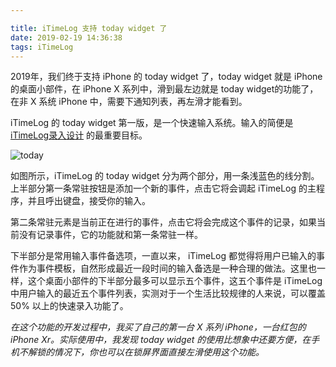 ```yaml
---

title: iTimeLog 支持 today widget 了
date: 2019-02-19 14:36:38
tags: iTimeLog
---
```

2019年，我们终于支持 iPhone 的 today widget 了，today widget 就是 iPhone 的桌面小部件，在 iPhone X 系列中，滑到最左边就是 today widget的功能了，在非 X 系统 iPhone 中，需要下通知列表，再左滑才能看到。

iTimeLog 的 today widget 第一版，是一个快速输入系统。输入的简便是 [iTimeLog录入设计](http://laihjx.com/2017/12/08/input/) 的最重要目标。

![today](http://d2rv2oa7v3ohqh.cloudfront.net/itimelog/today_widget.jpg)

如图所示，iTimeLog 的  today widget 分为两个部分，用一条浅蓝色的线分割。上半部分第一条常驻按钮是添加一个新的事件，点击它将会调起 iTimeLog 的主程序，并且呼出键盘，接受你的输入。

第二条常驻元素是当前正在进行的事件，点击它将会完成这个事件的记录，如果当前没有记录事件，它的功能就和第一条常驻一样。

下半部分是常用输入事件备选项，一直以来， iTimeLog 都觉得将用户已输入的事件作为事件模板，自然形成最近一段时间的输入备选是一种合理的做法。这里也一样，这个桌面小部件的下半部分最多可以显示五个事件，这五个事件是 iTimeLog 中用户输入的最近五个事件列表，实测对于一个生活比较规律的人来说，可以覆盖 50% 以上的快速录入功能了。

*在这个功能的开发过程中，我买了自己的第一台 X 系列 iPhone，一台红包的 iPhone Xr。实际使用中，我发现 today widget 的使用比想象中还要方便，在手机不解锁的情况下，你也可以在锁屏界面直接左滑使用这个功能。*


